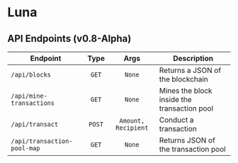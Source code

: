 # Luna

## API Endpoints (v0.8-Alpha)

| Endpoint                    | Type   | Args                | Description                                 |
|-----------------------------|:------:|:-------------------:|---------------------------------------------|
| `/api/blocks`               | `GET`  | `None`              | Returns a JSON of the blockchain            |
| `/api/mine-transactions`    | `GET`  | `None`              | Mines the block inside the transaction pool |
| `/api/transact`             | `POST` | `Amount, Recipient` | Conduct a transaction                       |
| `/api/transaction-pool-map` | `GET`  | `None`              | Returns JSON of the transaction pool        |
